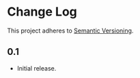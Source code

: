 # Change Log

This project adheres to [Semantic Versioning](http://semver.org/).

## 0.1

- Initial release.
